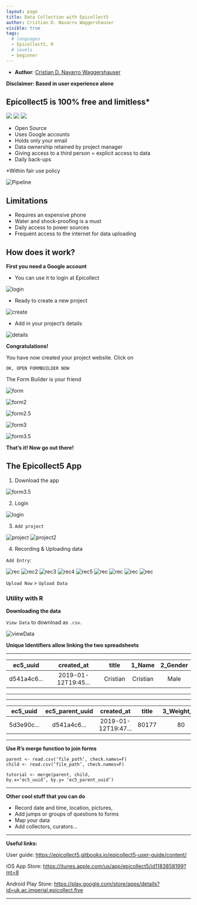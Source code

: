 ```yaml
---
layout: page
title: Data Collection with Epicollect5
author: Cristian D. Navarro Waggershauser
visible: true
tags:
  # languages
  - Epicollect5, R
  # levels
  - beginner
---
```

<!-- change visible to true if you want it on the site -->

 - **Author**: [Cristian D. Navarro Waggershauser](https://twitter.com/CWaggershauser)


**Disclaimer: Based in user experience alone**


## Epicollect5 is 100% free and limitless*
<img src="../images/image--000.jpg" style="max-width:100%;">


<img src="../images/image--004.jpg" style="max-width:50%;">
<img src="../images/image--006.jpg" style="max-width:50%;">


- Open Source
- Uses Google accounts
- Holds only your email
- Data ownership retained by project manager
- Giving access to a third person = explicit access to data
- Daily back-ups

*Within fair use policy


![Pipeline](https://github.com/AberdeenStudyGroup/studyGroup/new/gh-pages/lessons/SG-T12%20-%20Epicollect5/images/image--007.jpg)


## Limitations

- Requires an expensive phone
- Water and shock-proofing is a must
- Daily access to power sources
- Frequent access to the internet for data uploading


## How does it work?

**First you need a Google account**

- You can use it to login at Epicollect

![login](https://github.com/AberdeenStudyGroup/studyGroup/new/gh-pages/lessons/SG-T12%20-%20Epicollect5/images/image--012.jpg)

- Ready to create a new project

![create](https://github.com/AberdeenStudyGroup/studyGroup/new/gh-pages/lessons/SG-T12%20-%20Epicollect5/images/image--013.jpg)

- Add in your project’s details

![details](https://github.com/AberdeenStudyGroup/studyGroup/new/gh-pages/lessons/SG-T12%20-%20Epicollect5/images/image--014.jpg)


**Congratulations!**

You have now created your project website. Click on 

```
OK, OPEN FORMBUILDER NOW
```

The Form Builder is your friend

![form](https://github.com/AberdeenStudyGroup/studyGroup/new/gh-pages/lessons/SG-T12%20-%20Epicollect5/images/image--016.jpg)

![form2](https://github.com/AberdeenStudyGroup/studyGroup/new/gh-pages/lessons/SG-T12%20-%20Epicollect5/images/image--017.jpg)

![form2.5](https://github.com/AberdeenStudyGroup/studyGroup/new/gh-pages/lessons/SG-T12%20-%20Epicollect5/images/image--018.jpg#thumbnail)

![form3](https://github.com/AberdeenStudyGroup/studyGroup/new/gh-pages/lessons/SG-T12%20-%20Epicollect5/images/image--019.jpg)

![form3.5](https://github.com/AberdeenStudyGroup/studyGroup/new/gh-pages/lessons/SG-T12%20-%20Epicollect5/images/image--020.jpg#thumbnail)


**That’s it! Now go out there!**

## The Epicollect5 App

1. Download the app 

![form3.5](https://github.com/AberdeenStudyGroup/studyGroup/new/gh-pages/lessons/SG-T12%20-%20Epicollect5/images/image--024.jpg)

2. Login

![login](https://github.com/AberdeenStudyGroup/studyGroup/new/gh-pages/lessons/SG-T12%20-%20Epicollect5/images/image--025.jpg#thumbnail)

3. `Add project`

![project](https://github.com/AberdeenStudyGroup/studyGroup/new/gh-pages/lessons/SG-T12%20-%20Epicollect5/images/image--027.jpg#thumbnail)
![project2](https://github.com/AberdeenStudyGroup/studyGroup/new/gh-pages/lessons/SG-T12%20-%20Epicollect5/images/image--028.jpg#thumbnail)


4. Recording & Uploading data

`Add Entry`:

![rec](https://github.com/AberdeenStudyGroup/studyGroup/new/gh-pages/lessons/SG-T12%20-%20Epicollect5/images/image--030.jpg#thumbnail)
![rec2](https://github.com/AberdeenStudyGroup/studyGroup/new/gh-pages/lessons/SG-T12%20-%20Epicollect5/images/image--031.jpg#thumbnail)
![rec3](https://github.com/AberdeenStudyGroup/studyGroup/new/gh-pages/lessons/SG-T12%20-%20Epicollect5/images/image--032.jpg#thumbnail)
![rec4](https://github.com/AberdeenStudyGroup/studyGroup/new/gh-pages/lessons/SG-T12%20-%20Epicollect5/images/image--033.jpg#thumbnail)
![rec5](https://github.com/AberdeenStudyGroup/studyGroup/new/gh-pages/lessons/SG-T12%20-%20Epicollect5/images/image--034.jpg#thumbnail)
![rec](https://github.com/AberdeenStudyGroup/studyGroup/new/gh-pages/lessons/SG-T12%20-%20Epicollect5/images/image--035.jpg#thumbnail)
![rec](https://github.com/AberdeenStudyGroup/studyGroup/new/gh-pages/lessons/SG-T12%20-%20Epicollect5/images/image--036.jpg#thumbnail)
![rec](https://github.com/AberdeenStudyGroup/studyGroup/new/gh-pages/lessons/SG-T12%20-%20Epicollect5/images/image--037.jpg#thumbnail)
![rec](https://github.com/AberdeenStudyGroup/studyGroup/new/gh-pages/lessons/SG-T12%20-%20Epicollect5/images/image--038.jpg#thumbnail)

`Upload Now` > `Upload Data`


### Utility with R

**Downloading the data**

`View Data` to download as `.csv`.

![viewData](https://github.com/AberdeenStudyGroup/studyGroup/new/gh-pages/lessons/SG-T12%20-%20Epicollect5/images/image--044.jpg)


**Unique Identifiers allow linking the two spreadsheets**

---
ec5_uuid | created_at | title | 1_Name | 2_Gender |
:-------:|:----------:|:----------:|:----------:|:----------:|
d541a4c6...| 2019-01-12T19:45...|Cristian|Cristian|Male
---

---
ec5_uuid | ec5_parent_uuid |created_at | title | 3_Weight_kg | 4_Height_cm |
:-------:|:----------:|:----------:|:----------:|:----------:|:----------:|
5d3e90c...| d541a4c6...|2019-01-12T19:47...|80177|80|177
---

**Use R’s merge function to join forms**

```
parent <- read.csv(‘file_path’, check.names=F)
child <- read.csv(‘file_path’, check.names=F)

tutorial <- merge(parent, child,
by.x=‘ec5_uuid’, by.y= ‘ec5_parent_uuid’)
```

--- 

**Other cool stuff that you can do**

- Record date and time, location, pictures,
- Add jumps or groups of questions to forms
- Map your data
- Add collectors, curators...

---
**Useful links:**

User guide: https://epicollect5.gitbooks.io/epicollect5-user-guide/content/

iOS App Store: https://itunes.apple.com/us/app/epicollect5/id1183858199?mt=8

Android Play Store: https://play.google.com/store/apps/details?id=uk.ac.imperial.epicollect.five


---

